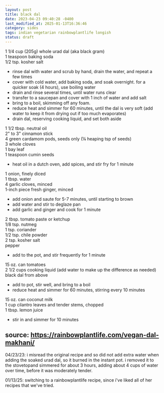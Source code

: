 ```yaml
---
layout: post
title: black dal
date: 2023-04-23 09:40:28 -0400
last_modified_at: 2025-01-13T16:36:46
category: sides
tags: indian vegetarian rainbowplantlife longish
status: draft
---
```


1 1/4 cup (205g) whole urad dal (aka black gram)  
1 teaspoon baking soda  
1/2 tsp. kosher salt  
* rinse dal with water and scrub by hand, drain the water, and repeat a few times
* cover with cold water, add baking soda, and soak overnight. for a quicker soak (4 hours), use boiling water
* drain and rinse several times, until water runs clear
* transfer to a saucepan and cover with 1 inch of water and add salt
* bring to a boil, skimming off any foam.
* reduce heat and simmer for 60 minutes, until the dal is very soft (add water to keep it from
  drying out if too much evaporates)
* drain dal, reserving cooking liquid, and set both aside

1 1/2 tbsp. neutral oil  
2" to 3" cinnamon stick  
4 green cardamom pods, seeds only (¼ heaping tsp of seeds)  
3 whole cloves  
1 bay leaf  
1 teaspoon cumin seeds  
* heat oil in a dutch oven, add spices, and stir fry for 1 minute

1 onion, finely diced  
1 tbsp. water  
4 garlic cloves, minced  
1-inch piece fresh ginger, minced  
* add onion and saute for 5-7 minutes, until starting to brown
* add water and stir to deglaze pan
* add garlic and ginger and cook for 1 minute

2 tbsp. tomato paste or ketchup  
1/8 tsp. nutmeg  
1 tsp. coriander  
1/2 tsp. chile powder  
2 tsp. kosher salt  
pepper  
* add to the pot, and stir frequently for 1 minute

15 oz. can tomatoes  
2 1/2 cups cooking liquid (add water to make up the difference as needed)  
black dal from above  
* add to pot, stir well, and bring to a boil
* reduce heat and simmer for 60 minutes, stirring every 10 minutes

15 oz. can coconut milk  
1 cup cilantro leaves and tender stems, chopped  
1 tbsp. lemon juice  
* stir in and simmer for 10 minutes

source: <https://rainbowplantlife.com/vegan-dal-makhani/>
---
04/23/23: i misread the original recipe and so did not add extra water when adding the soaked urad 
dal, so it burned in the instant pot. i removed it to the stovetopand simmered for about 3 hours,
adding about 4 cups of water over time, before it was moderately tender.

01/13/25: switching to a rainbowplantlife recipe, since i've liked all of her recipes that we've
tried.
